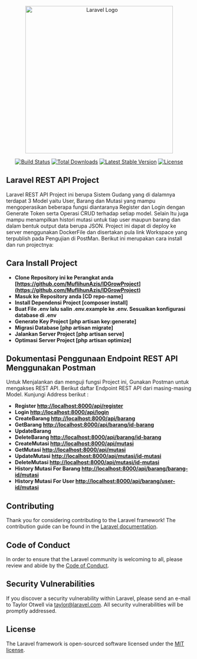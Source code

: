 <p align="center"><a href="https://laravel.com" target="_blank"><img src="https://raw.githubusercontent.com/laravel/art/master/logo-lockup/5%20SVG/2%20CMYK/1%20Full%20Color/laravel-logolockup-cmyk-red.svg" width="400" alt="Laravel Logo"></a></p>

<p align="center">
<a href="https://github.com/laravel/framework/actions"><img src="https://github.com/laravel/framework/workflows/tests/badge.svg" alt="Build Status"></a>
<a href="https://packagist.org/packages/laravel/framework"><img src="https://img.shields.io/packagist/dt/laravel/framework" alt="Total Downloads"></a>
<a href="https://packagist.org/packages/laravel/framework"><img src="https://img.shields.io/packagist/v/laravel/framework" alt="Latest Stable Version"></a>
<a href="https://packagist.org/packages/laravel/framework"><img src="https://img.shields.io/packagist/l/laravel/framework" alt="License"></a>
</p>

## Laravel REST API Project

Laravel REST API Project ini berupa Sistem Gudang yang di dalamnya terdapat 3 Model yaitu User, Barang dan Mutasi yang mampu mengoperasikan beberapa fungsi diantaranya Register dan Login dengan Generate Token serta Operasi CRUD terhadap setiap model. Selain Itu juga mampu menampilkan histori mutasi untuk tiap user maupun barang dan dalam bentuk output data berupa JSON. Project ini dapat di deploy ke server menggunakan DockerFile dan disertakan pula link Workspace yang terpublish pada Pengujian di PostMan. Berikut ini merupakan cara install dan run projectnya:


## Cara Install Project

- **Clone Repository ini ke Perangkat anda [https://github.com/MuflihunAzis/IDGrowProject](https://github.com/MuflihunAzis/IDGrowProject)**
- **Masuk ke Repository anda [CD repo-name]**
- **Install Dependensi Project [composer install]**
- **Buat File .env lalu salin .env.example ke .env. Sesuaikan konfigurasi database di .env**
- **Generate Key Project [php artisan key:generate]**
- **Migrasi Database [php artisan migrate]**
- **Jalankan Server Project [php artisan serve]**
- **Optimasi Server Project [php artisan optimize]**


## Dokumentasi Penggunaan Endpoint REST API Menggunakan Postman

Untuk Menjalankan dan menguji fungsi Project ini, Gunakan Postman untuk mengakses REST API. Berikut daftar Endpoint REST API dari masing-masing Model. Kunjungi Address berikut :


- **Register [http://localhost:8000/api/register](http://localhost:8000/api/register)**
- **Login [http://localhost:8000/api/login](http://localhost:8000/api/login)**
- **CreateBarang [http://localhost:8000/api/barang](http://localhost:8000/api/barang)**
- **GetBarang [http://localhost:8000/api/barang/id-barang](http://localhost:8000/api/barang)**
- **UpdateBarang [](http://localhost:8000/api/barang/id-barang)**
- **DeleteBarang [http://localhost:8000/api/barang/id-barang](http://localhost:8000/api/barang/id-barang)**
- **CreateMutasi [http://localhost:8000/api/mutasi](http://localhost:8000/api/mutasi)**
- **GetMutasi [http://localhost:8000/api/mutasi](http://localhost:8000/api/mutasi)**
- **UpdateMutasi [http://localhost:8000/api/mutasi/id-mutasi](http://localhost:8000/api/mutasi/id-mutasi)**
- **DeleteMutasi [http://localhost:8000/api/mutasi/id-mutasi](http://localhost:8000/api/mutasi/id-mutasi)**
- **History Mutasi For Barang [http://localhost:8000/api/barang/barang-id/mutasi](http://localhost:8000/api/barang/barang-id/mutasi)**
- **History Mutasi For User [http://localhost:8000/api/barang/user-id/mutasi](http://localhost:8000/api/barang/user-id/mutasi)**

## Contributing

Thank you for considering contributing to the Laravel framework! The contribution guide can be found in the [Laravel documentation](https://laravel.com/docs/contributions).

## Code of Conduct

In order to ensure that the Laravel community is welcoming to all, please review and abide by the [Code of Conduct](https://laravel.com/docs/contributions#code-of-conduct).

## Security Vulnerabilities

If you discover a security vulnerability within Laravel, please send an e-mail to Taylor Otwell via [taylor@laravel.com](mailto:taylor@laravel.com). All security vulnerabilities will be promptly addressed.

## License

The Laravel framework is open-sourced software licensed under the [MIT license](https://opensource.org/licenses/MIT).
